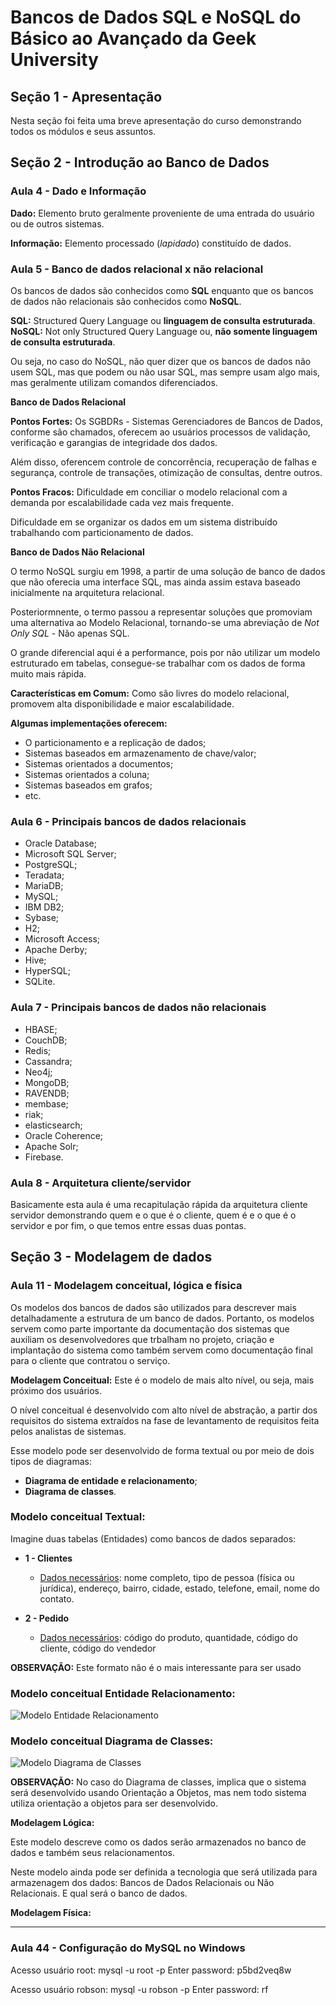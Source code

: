 # Bancos de Dados SQL e NoSQL do Básico ao Avançado da Geek University

## Seção 1 - Apresentação

Nesta seção foi feita uma breve apresentação do curso demonstrando todos os módulos e seus assuntos.

## Seção 2 - Introdução ao Banco de Dados

### Aula 4 - Dado e Informação

**Dado:** Elemento bruto geralmente proveniente de uma entrada do usuário ou de outros sistemas.

**Informação:** Elemento processado (_lapidado_) constituído de dados.

### Aula 5 - Banco de dados relacional x não relacional

Os bancos de dados são conhecidos como **SQL** enquanto que os bancos de dados não relacionais são conhecidos como **NoSQL**.

**SQL:** Structured Query Language ou **linguagem de consulta estruturada**.
**NoSQL:** Not only Structured Query Language ou, **não somente linguagem de consulta estruturada**.

Ou seja, no caso do NoSQL, não quer dizer que os bancos de dados não usem SQL, mas que podem ou não usar SQL, mas sempre usam algo mais, mas geralmente utilizam comandos diferenciados.

**Banco de Dados Relacional**

**Pontos Fortes:** Os SGBDRs - Sistemas Gerenciadores de Bancos de Dados, conforme são chamados, oferecem ao usuários processos de validação, verificação e garangias de integridade dos dados.

Além disso, oferencem controle de concorrência, recuperação de falhas e segurança, controle de transações, otimização de consultas, dentre outros.

**Pontos Fracos:** Dificuldade em conciliar o modelo relacional com a demanda por escalabilidade cada vez mais frequente.

Dificuldade em se organizar os dados em um sistema distribuído trabalhando com particionamento de dados.

**Banco de Dados Não Relacional**

O termo NoSQL surgiu em 1998, a partir de uma solução de banco de dados que não oferecia uma interface SQL, mas ainda assim estava baseado inicialmente na arquitetura relacional.

Posteriormnente, o termo passou a representar soluções que promoviam uma alternativa ao Modelo Relacional, tornando-se uma abreviação de _Not Only SQL_ - Não apenas SQL.

O grande diferencial aqui é a performance, pois por não utilizar um modelo estruturado em tabelas, consegue-se trabalhar com os dados de forma muito mais rápida.

**Características em Comum:** Como são livres do modelo relacional, promovem alta disponibilidade e maior escalabilidade.

**Algumas implementações oferecem:**

- O particionamento e a replicação de dados;
- Sistemas baseados em armazenamento de chave/valor;
- Sistemas orientados a documentos;
- Sistemas orientados a coluna;
- Sistemas baseados em grafos;
- etc.

### Aula 6 - Principais bancos de dados relacionais

- Oracle Database;
- Microsoft SQL Server;
- PostgreSQL;
- Teradata;
- MariaDB;
- MySQL;
- IBM DB2;
- Sybase;
- H2;
- Microsoft Access;
- Apache Derby;
- Hive;
- HyperSQL;
- SQLite.

### Aula 7 - Principais bancos de dados não relacionais

- HBASE;
- CouchDB;
- Redis;
- Cassandra;
- Neo4j;
- MongoDB;
- RAVENDB;
- membase;
- riak;
- elasticsearch;
- Oracle Coherence;
- Apache Solr;
- Firebase.

### Aula 8 - Arquitetura cliente/servidor

Basicamente esta aula é uma recapitulação rápida da arquitetura cliente servidor demonstrando quem e o que é o cliente, quem é e o que é o servidor e por fim, o que temos entre essas duas pontas.

## Seção 3 - Modelagem de dados

### Aula 11 - Modelagem conceitual, lógica e física

Os modelos dos bancos de dados são utilizados para descrever mais detalhadamente a estrutura de um banco de dados. Portanto, os modelos servem como parte importante da documentação dos sistemas que auxiliam os desenvolvedores que trbalham no projeto, criação e implantação do sistema como também servem como documentação final para o cliente que contratou o serviço.

**Modelagem Conceitual:** Este é o modelo de mais alto nível, ou seja, mais próximo dos usuários.

O nível conceitual é desenvolvido com alto nível de abstração, a partir dos requisitos do sistema extraídos na fase de levantamento de requisitos feita pelos analistas de sistemas.

Esse modelo pode ser desenvolvido de forma textual ou por meio de dois tipos de diagramas:

- **Diagrama de entidade e relacionamento**;
- **Diagrama de classes**.

### Modelo conceitual Textual:

Imagine duas tabelas (Entidades) como bancos de dados separados:

- **1 - Clientes**
    - <u>Dados necessários</u>: nome completo, tipo de pessoa (física ou jurídica), endereço, bairro, cidade, estado, telefone, email, nome do contato.

- **2 - Pedido**
    - <u>Dados necessários</u>: código do produto, quantidade, código do cliente, código do vendedor

**OBSERVAÇÃO:** Este formato não é o mais interessante para ser usado

### Modelo conceitual Entidade Relacionamento:

![Modelo Entidade Relacionamento](diagrama_entidade_relacionamento.JPG)

### Modelo conceitual Diagrama de Classes:

![Modelo Diagrama de Classes](diagrama_classes.JPG)

**OBSERVAÇÃO:** No caso do Diagrama de classes, implica que o sistema será desenvolvido usando Orientação a Objetos, mas nem todo sistema utiliza orientação a objetos para ser desenvolvido.

**Modelagem Lógica:**

Este modelo descreve como os dados serão armazenados no banco de dados e também seus relacionamentos.

Neste modelo ainda pode ser definida a tecnologia que será utilizada para armazenagem dos dados: Bancos de Dados Relacionais ou Não Relacionais. E qual será o banco de dados.

**Modelagem Física:**

_______________________________________________________________

### Aula 44 - Configuração do MySQL no Windows

Acesso usuário root:
mysql -u root -p
Enter password: p5bd2veq8w

Acesso usuário robson:
mysql -u robson -p
Enter password: rf
